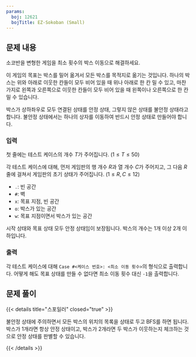```yaml
---
params:
  boj: 12621
  bojTitle: EZ-Sokoban (Small)
---
```


## 문제 내용

소코반을 변형한 게임을 최소 횟수의 박스 이동으로 해결하세요.

이 게임의 목표는 박스를 밀어 옮겨서 모든 박스를 목적지로 옮기는 것입니다. 하나의 박스는 위와 아래로 이웃한 칸들이 모두 비어 있을 때 위나 아래로 한 칸 밀 수 있고,
마찬가지로 왼쪽과 오른쪽으로 이웃한 칸들이 모두 비어 있을 때 왼쪽이나 오른쪽으로 한 칸 밀 수 있습니다.

박스가 상하좌우로 모두 연결된 상태를 안정 상태, 그렇지 않은 상태를 불안정 상태라고 합니다. 불안정 상태에서는 하나의 상자를 이동하여 반드시 안정 상태로 만들어야 합니다.

### 입력

첫 줄에는 테스트 케이스의 개수 $T$가 주어집니다. ($1 \le T \le 50$)

각 테스트 케이스에 대해, 먼저 게임판의 행 개수 $R$과 열 개수 $C$가 주어지고, 그 다음 $R$줄에 걸쳐서 게임판의 초기 상태가 주어집니다. ($1 \le R, C \le 12$)

* `.`: 빈 공간
* `#`: 벽
* `x`: 목표 지점, 빈 공간
* `o`: 박스가 있는 공간
* `w`: 목표 지점이면서 박스가 있는 공간

시작 상태와 목표 상태 모두 안정 상태임이 보장됩니다. 박스의 개수는 1개 이상 2개 이하입니다.

### 출력

각 테스트 케이스에 대해 `Case #<케이스 번호>: <최소 이동 횟수>`의 형식으로 출력합니다. 어떻게 해도 목표 상태를 만들 수 없다면 최소 이동 횟수 대신 `-1`을 출력합니다.

## 문제 풀이

{{< details title="스포일러" closed="true" >}}

불안정 상태에 주의하면서 모든 박스의 위치의 목록을 상태로 두고 BFS를 하면 됩니다. 박스가 1개라면 항상 안정 상태이고, 박스가 2개라면 두 박스가 이웃하는지 체크하는 것으로 안정 상태를 판별할 수 있습니다.

{{< /details >}}

